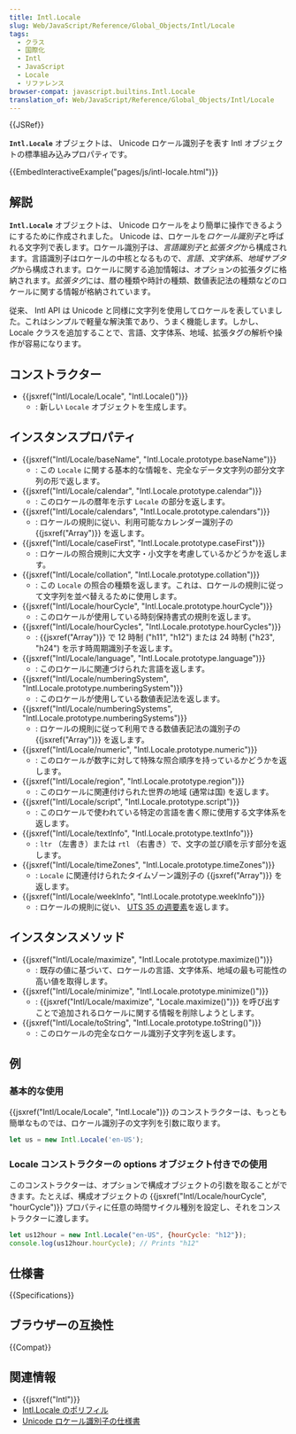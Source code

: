 ```yaml
---
title: Intl.Locale
slug: Web/JavaScript/Reference/Global_Objects/Intl/Locale
tags:
  - クラス
  - 国際化
  - Intl
  - JavaScript
  - Locale
  - リファレンス
browser-compat: javascript.builtins.Intl.Locale
translation_of: Web/JavaScript/Reference/Global_Objects/Intl/Locale
---
```

{{JSRef}}

**`Intl.Locale`** オブジェクトは、 Unicode ロケール識別子を表す Intl オブジェクトの標準組み込みプロパティです。

{{EmbedInteractiveExample("pages/js/intl-locale.html")}}

<!-- The source for this interactive example is stored in a GitHub repository. If you'd like to contribute to the interactive examples project, please clone https://github.com/mdn/interactive-examples and send us a pull request. -->

## 解説

**`Intl.Locale`** オブジェクトは、 Unicode ロケールをより簡単に操作できるようにするために作成されました。 Unicode は、ロケールを*ロケール識別子*と呼ばれる文字列で表します。ロケール識別子は、*言語識別子*と*拡張タグ*から構成されます。言語識別子はロケールの中核となるもので、*言語*、*文字体系*、*地域サブタグ*から構成されます。ロケールに関する追加情報は、オプションの拡張タグに格納されます。*拡張タグ*には、暦の種類や時計の種類、数値表記法の種類などのロケールに関する情報が格納されています。

従来、 Intl API は Unicode と同様に文字列を使用してロケールを表していました。これはシンプルで軽量な解決策であり、うまく機能します。しかし、 Locale クラスを追加することで、言語、文字体系、地域、拡張タグの解析や操作が容易になります。

## コンストラクター

- {{jsxref("Intl/Locale/Locale", "Intl.Locale()")}}
  - : 新しい `Locale` オブジェクトを生成します。

## インスタンスプロパティ

- {{jsxref("Intl/Locale/baseName", "Intl.Locale.prototype.baseName")}}
  - : この `Locale` に関する基本的な情報を、完全なデータ文字列の部分文字列の形で返します。
- {{jsxref("Intl/Locale/calendar", "Intl.Locale.prototype.calendar")}}
  - : このロケールの暦年を示す `Locale` の部分を返します。
- {{jsxref("Intl/Locale/calendars", "Intl.Locale.prototype.calendars")}}
  - : ロケールの規則に従い、利用可能なカレンダー識別子の {{jsxref("Array")}} を返します。
- {{jsxref("Intl/Locale/caseFirst", "Intl.Locale.prototype.caseFirst")}}
  - : ロケールの照合規則に大文字・小文字を考慮しているかどうかを返します。
- {{jsxref("Intl/Locale/collation", "Intl.Locale.prototype.collation")}}
  - : この `Locale` の照合の種類を返します。これは、ロケールの規則に従って文字列を並べ替えるために使用します。
- {{jsxref("Intl/Locale/hourCycle", "Intl.Locale.prototype.hourCycle")}}
  - : このロケールが使用している時刻保持書式の規則を返します。
- {{jsxref("Intl/Locale/hourCycles", "Intl.Locale.prototype.hourCycles")}}
  - :  {{jsxref("Array")}} で 12 時制 ("h11", "h12") または 24 時制 ("h23", "h24") を示す時周期識別子を返します。
- {{jsxref("Intl/Locale/language", "Intl.Locale.prototype.language")}}
  - : このロケールに関連づけられた言語を返します。
- {{jsxref("Intl/Locale/numberingSystem", "Intl.Locale.prototype.numberingSystem")}}
  - : このロケールが使用している数値表記法を返します。
- {{jsxref("Intl/Locale/numberingSystems", "Intl.Locale.prototype.numberingSystems")}}
  - : ロケールの規則に従って利用できる数値表記法の識別子の {{jsxref("Array")}} を返します。
- {{jsxref("Intl/Locale/numeric", "Intl.Locale.prototype.numeric")}}
  - : このロケールが数字に対して特殊な照合順序を持っているかどうかを返します。
- {{jsxref("Intl/Locale/region", "Intl.Locale.prototype.region")}}
  - : このロケールに関連付けられた世界の地域 (通常は国) を返します。
- {{jsxref("Intl/Locale/script", "Intl.Locale.prototype.script")}}
  - : このロケールで使われている特定の言語を書く際に使用する文字体系を返します。
- {{jsxref("Intl/Locale/textInfo", "Intl.Locale.prototype.textInfo")}}
  - :  `ltr` （左書き）または `rtl` （右書き）で、文字の並び順を示す部分を返します。
- {{jsxref("Intl/Locale/timeZones", "Intl.Locale.prototype.timeZones")}}
  - : `Locale` に関連付けられたタイムゾーン識別子の {{jsxref("Array")}} を返します。
- {{jsxref("Intl/Locale/weekInfo", "Intl.Locale.prototype.weekInfo")}}
  - : ロケールの規則に従い、 [UTS 35 の週要素](https://www.unicode.org/reports/tr35/tr35-dates.html#Date_Patterns_Week_Elements)を返します。

## インスタンスメソッド

- {{jsxref("Intl/Locale/maximize", "Intl.Locale.prototype.maximize()")}}
  - : 既存の値に基づいて、ロケールの言語、文字体系、地域の最も可能性の高い値を取得します。
- {{jsxref("Intl/Locale/minimize", "Intl.Locale.prototype.minimize()")}}
  - : {{jsxref("Intl/Locale/maximize", "Locale.maximize()")}} を呼び出すことで追加されるロケールに関する情報を削除しようとします。
- {{jsxref("Intl/Locale/toString", "Intl.Locale.prototype.toString()")}}
  - : このロケールの完全なロケール識別子文字列を返します。

## 例

### 基本的な使用

{{jsxref("Intl/Locale/Locale", "Intl.Locale")}} のコンストラクターは、もっとも簡単なものでは、ロケール識別子の文字列を引数に取ります。

```js
let us = new Intl.Locale('en-US');
```

### Locale コンストラクターの options オブジェクト付きでの使用

このコンストラクターは、オプションで構成オブジェクトの引数を取ることができます。たとえば、構成オブジェクトの {{jsxref("Intl/Locale/hourCycle", "hourCycle")}} プロパティに任意の時間サイクル種別を設定し、それをコンストラクターに渡します。

```js
let us12hour = new Intl.Locale("en-US", {hourCycle: "h12"});
console.log(us12hour.hourCycle); // Prints "h12"
```

## 仕様書

{{Specifications}}

## ブラウザーの互換性

{{Compat}}

## 関連情報

- {{jsxref("Intl")}}
- [Intl.Locale のポリフィル](https://formatjs.io/docs/polyfills/intl-locale/)
- [Unicode ロケール識別子の仕様書](https://www.unicode.org/reports/tr35/#Canonical_Unicode_Locale_Identifiers)
